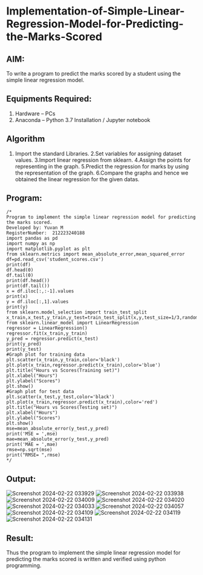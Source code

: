 # Implementation-of-Simple-Linear-Regression-Model-for-Predicting-the-Marks-Scored

## AIM:
To write a program to predict the marks scored by a student using the simple linear regression model.

## Equipments Required:
1. Hardware – PCs
2. Anaconda – Python 3.7 Installation / Jupyter notebook

## Algorithm
1. Import the standard Libraries.
2.Set variables for assigning dataset values.
3.Import linear regression from sklearn.
4.Assign the points for representing in the graph.
5.Predict the regression for marks by using the representation of the graph.
6.Compare the graphs and hence we obtained the linear regression for the given datas.

## Program:
```
/*
Program to implement the simple linear regression model for predicting the marks scored.
Developed by: Yuvan M
RegisterNumber:  212223240188
import pandas as pd
import numpy as np
import matplotlib.pyplot as plt
from sklearn.metrics import mean_absolute_error,mean_squared_error
df=pd.read_csv('student_scores.csv')
print(df)
df.head(0)
df.tail(0)
print(df.head())
print(df.tail())
x = df.iloc[:,:-1].values
print(x)
y = df.iloc[:,1].values
print(y)
from sklearn.model_selection import train_test_split
x_train,x_test,y_train,y_test=train_test_split(x,y,test_size=1/3,random_state=0)
from sklearn.linear_model import LinearRegression
regressor = LinearRegression()
regressor.fit(x_train,y_train)
y_pred = regressor.predict(x_test)
print(y_pred)
print(y_test)
#Graph plot for training data
plt.scatter(x_train,y_train,color='black')
plt.plot(x_train,regressor.predict(x_train),color='blue')
plt.title("Hours vs Scores(Training set)")
plt.xlabel("Hours")
plt.ylabel("Scores")
plt.show()
#Graph plot for test data
plt.scatter(x_test,y_test,color='black')
plt.plot(x_train,regressor.predict(x_train),color='red')
plt.title("Hours vs Scores(Testing set)")
plt.xlabel("Hours")
plt.ylabel("Scores")
plt.show()
mse=mean_absolute_error(y_test,y_pred)
print('MSE = ',mse)
mae=mean_absolute_error(y_test,y_pred)
print('MAE = ',mae)
rmse=np.sqrt(mse)
print("RMSE= ",rmse)
*/
```

## Output:
![Screenshot 2024-02-22 033929](https://github.com/Yuvan291205/Implementation-of-Simple-Linear-Regression-Model-for-Predicting-the-Marks-Scored/assets/138849170/55df46b6-5e69-4f43-87d4-6763d02d0836)
![Screenshot 2024-02-22 033938](https://github.com/Yuvan291205/Implementation-of-Simple-Linear-Regression-Model-for-Predicting-the-Marks-Scored/assets/138849170/24eb2c03-dcc8-4227-ab27-716e48993cb9)
![Screenshot 2024-02-22 034009](https://github.com/Yuvan291205/Implementation-of-Simple-Linear-Regression-Model-for-Predicting-the-Marks-Scored/assets/138849170/6441950d-81bb-4d9b-a0a3-a10bfa0d3a8c)
![Screenshot 2024-02-22 034020](https://github.com/Yuvan291205/Implementation-of-Simple-Linear-Regression-Model-for-Predicting-the-Marks-Scored/assets/138849170/702e3ab8-7a96-4e06-84de-7791e8872fdd)
![Screenshot 2024-02-22 034033](https://github.com/Yuvan291205/Implementation-of-Simple-Linear-Regression-Model-for-Predicting-the-Marks-Scored/assets/138849170/332b9e09-7985-4233-b4d3-99fb0a49b7b9)
![Screenshot 2024-02-22 034057](https://github.com/Yuvan291205/Implementation-of-Simple-Linear-Regression-Model-for-Predicting-the-Marks-Scored/assets/138849170/a91645df-82a1-4ef6-88e1-8179025cb726)
![Screenshot 2024-02-22 034109](https://github.com/Yuvan291205/Implementation-of-Simple-Linear-Regression-Model-for-Predicting-the-Marks-Scored/assets/138849170/3ff3f44c-b913-4af0-bc31-29ba070d0c02)
![Screenshot 2024-02-22 034119](https://github.com/Yuvan291205/Implementation-of-Simple-Linear-Regression-Model-for-Predicting-the-Marks-Scored/assets/138849170/af4c3c49-90d9-405b-a548-0898d87e0156)
![Screenshot 2024-02-22 034131](https://github.com/Yuvan291205/Implementation-of-Simple-Linear-Regression-Model-for-Predicting-the-Marks-Scored/assets/138849170/26ca1d4c-1d4f-4a38-972e-c9af58a5862c)

## Result:
Thus the program to implement the simple linear regression model for predicting the marks scored is written and verified using python programming.
